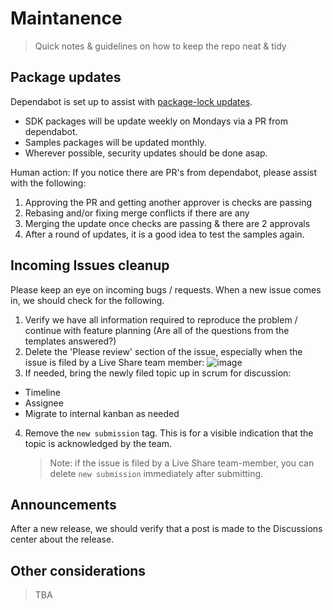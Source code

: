 # Maintanence

> Quick notes & guidelines on how to keep the repo neat & tidy

## Package updates

Dependabot is set up to assist with [package-lock updates](.github/dependabot.yml).

-   SDK packages will be update weekly on Mondays via a PR from dependabot.
-   Samples packages will be updated monthly.
-   Wherever possible, security updates should be done asap.

Human action: If you notice there are PR's from dependabot, please assist with the following:

1. Approving the PR and getting another approver is checks are passing
2. Rebasing and/or fixing merge conflicts if there are any
3. Merging the update once checks are passing & there are 2 approvals
4. After a round of updates, it is a good idea to test the samples again.

## Incoming Issues cleanup

Please keep an eye on incoming bugs / requests. When a new issue comes in, we should check for the following.

1. Verify we have all information required to reproduce the problem / continue with feature planning (Are all of the questions from the templates answered?)
2. Delete the 'Please review' section of the issue, especially when the issue is filed by a Live Share team member:
   ![image](https://user-images.githubusercontent.com/14900841/197058064-bbc56748-09b2-47a1-8c31-6b44a2aa1bc4.png)
3. If needed, bring the newly filed topic up in scrum for discussion:

-   Timeline
-   Assignee
-   Migrate to internal kanban as needed

4. Remove the `new submission` tag. This is for a visible indication that the topic is acknowledged by the team.
    > Note: if the issue is filed by a Live Share team-member, you can delete `new submission` immediately after submitting.

## Announcements

After a new release, we should verify that a post is made to the Discussions center about the release.

## Other considerations

> TBA
